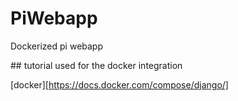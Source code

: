 # PiWebapp

Dockerized pi webapp

## tutorial used for the docker integration

[docker][https://docs.docker.com/compose/django/]